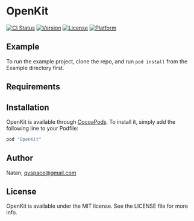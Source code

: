 # OpenKit

[![CI Status](http://img.shields.io/travis/Natan/OpenKit.svg?style=flat)](https://travis-ci.org/Natan/OpenKit)
[![Version](https://img.shields.io/cocoapods/v/OpenKit.svg?style=flat)](http://cocoapods.org/pods/OpenKit)
[![License](https://img.shields.io/cocoapods/l/OpenKit.svg?style=flat)](http://cocoapods.org/pods/OpenKit)
[![Platform](https://img.shields.io/cocoapods/p/OpenKit.svg?style=flat)](http://cocoapods.org/pods/OpenKit)

## Example

To run the example project, clone the repo, and run `pod install` from the Example directory first.

## Requirements

## Installation

OpenKit is available through [CocoaPods](http://cocoapods.org). To install
it, simply add the following line to your Podfile:

```ruby
pod "OpenKit"
```

## Author

Natan, qyspace@gmail.com

## License

OpenKit is available under the MIT license. See the LICENSE file for more info.
